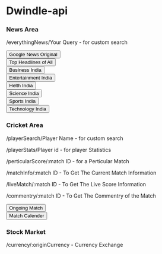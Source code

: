 # Dwindle-api

<h3>News Area</h3>
              <p>/everythingNews/Your Query - for custom search</p>
              <a href="/googleNews"><button type="button" class="btn btn-success btn-lg">Google News Original</button></a><br>
              <a href="/topHeadLines"><button type="button" class="btn btn-success btn-lg">Top Headlines of All</button></a><br>
              <a href="/newsBusiness"><button type="button" class="btn btn-success btn-lg">Business India</button></a><br>
              <a href="/newsentertainment"><button type="button" class="btn btn-success btn-lg">Entertainment India</button></a><br>
              <a href="/newshelth"><button type="button" class="btn btn-success btn-lg">Helth India</button></a><br>
              <a href="/newsscience"><button type="button" class="btn btn-success btn-lg">Science India</button></a><br>
              <a href="/newssports"><button type="button" class="btn btn-success btn-lg">Sports India</button></a><br>
              <a href="/newstech"><button type="button" class="btn btn-success btn-lg">Technology India</button></a><br>



<h3>Cricket Area</h3>
              <p>/playerSearch/Player Name - for custom search</p>
              <p>/playerStats/Player id - for player Statistics</p>
              <p>/perticularScore/:match ID - for a Perticular Match</p>
              <p>/matchInfo/:match ID - To Get The Current Match Information</p>
              <p>/liveMatch/:match ID - To Get The Live Score Information</p>
              <p>/commentry/:match ID - To Get The Commentry of the Match</p>
              <a href="/ongoingMatch"><button type="button" class="btn btn-success btn-lg">Ongoing Match</button></a><br>
              <a href="/matchCalender"><button type="button" class="btn btn-success btn-lg">Match Calender</button></a><br>



<h3>Stock Market</h3>
              <p>/currency/:originCurrency - Currency Exchange</p>
